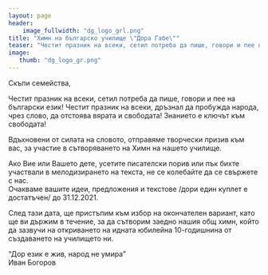 ```yaml
---
layout: page
header:
    image_fullwidth: "dg_logo_grl.png"
title: "Химн на българско училище \"Дора Габе\""
teaser: "Честит празник на всеки, сетил потреба да пише, говори и пее на български език!"
image:
   thumb: "dg_logo_gr.png"
---
```


Скъпи семейства,  

Честит празник на всеки, сетил потреба да пише, говори и пее на български език! Честит празник на всеки, дръзнал да пробужда народа, чрез слово, да отстоява вярата и свободата! Знанието е ключът към свободата!  

Вдъхновени от силата на словото, отправяме творчески призив към вас, за участие в сътворяването на Химн на нашето училище.  

Ако Вие или Вашето дете, усетите писателски порив или пък бихте участвали в мелодизирането на текста, не се колебайте да се свържете с нас.   
Очакваме вашите идеи, предложения и текстове /дори един куплет е достатъчен/ до 31.12.2021.   

След тази дата, ще пристъпим към избор на окончателен вариант, като ще ви държим в течение, за да сътворим заедно нашия общ химн, който да зазвучи на откриването на идната юбилейна 10-годишнина от създаването на училището ни.  

“Дор език е жив, народ не умира”   
Иван Богоров  


